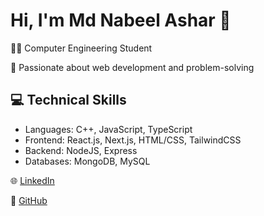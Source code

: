 # Hi, I'm Md Nabeel Ashar 👋

👨‍🎓 Computer Engineering Student

🚀 Passionate about web development and problem-solving

## 💻 Technical Skills
- Languages: C++, JavaScript, TypeScript
- Frontend: React.js, Next.js, HTML/CSS, TailwindCSS
- Backend: NodeJS, Express
- Databases: MongoDB, MySQL

🌐 [LinkedIn](https://www.linkedin.com/in/m-d-nabeel)

🔗 [GitHub](https://github.com/m-d-nabeel)
